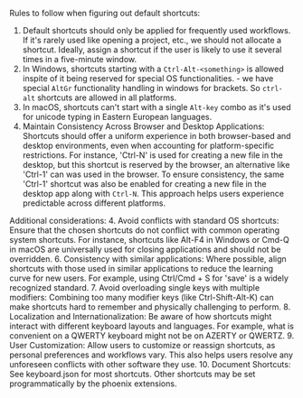 Rules to follow when figuring out default shortcuts:
1. Default shortcuts should only be applied for frequently used workflows. If it's rarely used like
   opening a project, etc., we should not allocate a shortcut. Ideally, assign a shortcut if the user is likely
   to use it several times in a five-minute window.
2. In Windows, shortcuts starting with a `Ctrl-Alt-<something>` is allowed inspite of it being
   reserved for special OS functionalities. - we have special `AltGr` functionality handling in windows for brackets. So `ctrl-alt` shortcuts are allowed in all platforms.
3. In macOS, shortcuts can't start with a single `Alt-key` combo as it's used for unicode typing in Eastern European languages.
3. Maintain Consistency Across Browser and Desktop Applications: Shortcuts should offer a uniform experience
   in both browser-based and desktop environments, even when accounting for platform-specific restrictions.
   For instance, 'Ctrl-N' is used for creating a new file in the desktop, but this shortcut
   is reserved by the browser, an alternative like 'Ctrl-1' can was used in the browser. To ensure
   consistency, the same 'Ctrl-1' shortcut was also be enabled for creating a new file in the desktop
   app along with `Ctrl-N`. This approach helps users experience predictable across different platforms.

Additional considerations:
4. Avoid conflicts with standard OS shortcuts: Ensure that the chosen shortcuts do not conflict with common
   operating system shortcuts. For instance, shortcuts like Alt-F4 in Windows or Cmd-Q in macOS are universally
   used for closing applications and should not be overridden.
6. Consistency with similar applications: Where possible, align shortcuts with those used in similar applications
   to reduce the learning curve for new users. For example, using Ctrl/Cmd + S for 'save' is a widely recognized standard.
7. Avoid overloading single keys with multiple modifiers: Combining too many modifier keys (like Ctrl-Shift-Alt-K)
   can make shortcuts hard to remember and physically challenging to perform.
8. Localization and Internationalization: Be aware of how shortcuts might interact with different keyboard layouts
   and languages. For example, what is convenient on a QWERTY keyboard might not be on AZERTY or QWERTZ.
9. User Customization: Allow users to customize or reassign shortcuts, as personal preferences and workflows vary.
   This also helps users resolve any unforeseen conflicts with other software they use.
10. Document Shortcuts: See keyboard.json for most shortcuts. Other shortcuts may be set programmatically
    by the phoenix extensions.